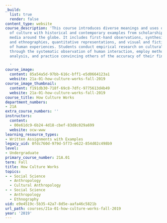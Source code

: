 ```yaml
---
_build:
  list: true
  render: false
content_type: website
course_description: 'This course introduces diverse meanings and uses of the concept
  of culture with historical and contemporary examples from scholarship and popular
  media around the globe. It includes first-hand observations, synthesized histories
  and ethnographies, quantitative representations, and visual and fictionalized accounts
  of human experiences. Students conduct empirical research on cultural differences
  through the systematic observation of human interaction, employ methods of interpretative
  analysis, and practice convincing others of the accuracy of their findings.

  '
course_image:
  content: 85a54a5d-97bb-616c-bff1-e5d0664123a1
  website: 21a-01-how-culture-works-fall-2019
course_image_thumbnail:
  content: f191db30-718f-69c8-7dfc-9775613d4b49
  website: 21a-01-how-culture-works-fall-2019
course_title: How Culture Works
department_numbers:
- 21A
extra_course_numbers: ''
instructors:
  content:
  - 00e61dc9-6b24-4d18-cbef-83d8c029a699
  website: ocw-www
learning_resource_types:
- Written Assignments with Examples
legacy_uid: 0fdc760d-979d-5f73-e622-854d02c498b9
level:
- Undergraduate
primary_course_number: 21A.01
term: Fall
title: How Culture Works
topics:
- - Social Science
  - Anthropology
  - Cultural Anthropology
- - Social Science
  - Anthropology
  - Ethnography
uid: e9e4519c-5b35-42a7-8d5e-aafa46c5821b
url_path: courses/21a-01-how-culture-works-fall-2019
year: '2019'
---
```

